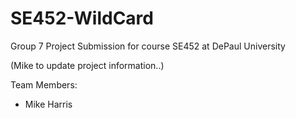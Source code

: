 # SE452-WildCard
Group 7 Project Submission for course SE452 at DePaul University

(Mike to update project information..)

Team Members:
* Mike Harris
